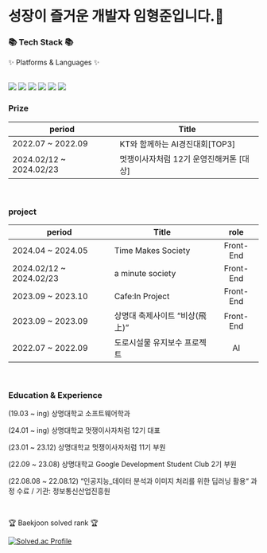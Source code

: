 
# 성장이 즐거운 개발자 임형준입니다.👋

<div align=left >
	<h3>📚 Tech Stack 📚</h3>
	<p>✨ Platforms & Languages ✨</p>
</div>


<br>


<div>
	<img src="https://img.shields.io/badge/REACT-61DAFB?style=flat&logo=REACT&logoColor=white" />
	<img src="https://img.shields.io/badge/HTML5-E34F26?style=flat&logo=HTML5&logoColor=white" />
	<img src="https://img.shields.io/badge/CSS3-1572B6?style=flat&logo=CSS3&logoColor=white" />
	<img src="https://img.shields.io/badge/JavaScript-F7DF1E?style=flat&logo=JavaScript&logoColor=white" />
	<img src="https://img.shields.io/badge/python-3776AB?style=flat&logo=python&logoColor=white" />
	<img src="https://img.shields.io/badge/linux-FCC624?style=flat&logo=linux&logoColor=white" />
</div>



<h3>Prize</h3>

| period | Title |
| ------------ | ------------- |
| 2022.07 ~ 2022.09 | KT와 함께하는 AI경진대회[TOP3]  |
| 2024.02/12 ~ 2024.02/23 | 멋쟁이사자처럼 12기 운영진해커톤 [대상] |
<br>
<h3>project</h3>


| period | Title | role |
| ------------ | ------------- | :-------------:|
| 2024.04 ~ 2024.05 | Time Makes Society | Front-End |
| 2024.02/12 ~ 2024.02/23 | a minute society | Front-End |
| 2023.09 ~ 2023.10 | Cafe:In Project | Front-End |
| 2023.09 ~ 2023.09 | 상명대 축제사이트 ﻿“비상(飛上)” | Front-End |
| 2022.07 ~ 2022.09 | 도로시설물 유지보수 프로젝트 | AI |
<br>
<h3>Education & Experience</h3>
<p>(19.03 ~ ing) 상명대학교 소프트웨어학과</p>
<p>(24.01 ~ ing) 상명대학교 멋쟁이사자처럼 12기 대표</p>
<p>(23.01 ~ 23.12) 상명대학교 멋쟁이사자처럼 11기 부원 </p>
<p>(22.09 ~ 23.08) 상명대학교 Google Development Student Club 2기 부원</p>
<p>(22.08.08 ~ 22.08.12)﻿ “인공지능_데이터 분석과 이미지 처리를 위한 딥러닝 활용“ 과정 수료 / 기관: 정보통신산업진흥원
</p>


<br>

<p>🏆 Baekjoon solved rank 🏆</p>
	
[![Solved.ac Profile](http://mazassumnida.wtf/api/v2/generate_badge?boj=lhj6364)](https://solved.ac/lhj6364)
</div>
